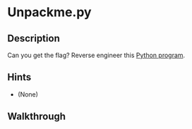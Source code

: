 # Unpackme.py

## Description

Can you get the flag? Reverse engineer this [Python program](https://artifacts.picoctf.net/c/50/unpackme.flag.py "Pico CTF link to download Python program").

## Hints

* (None)

## Walkthrough
